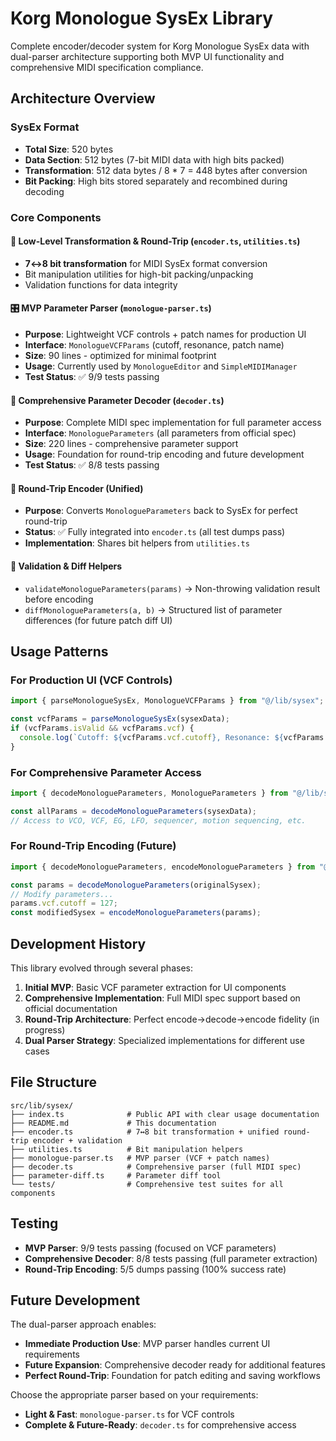 # Korg Monologue SysEx Library

Complete encoder/decoder system for Korg Monologue SysEx data with dual-parser architecture supporting both MVP UI functionality and comprehensive MIDI specification compliance.

## Architecture Overview

### SysEx Format

- **Total Size**: 520 bytes
- **Data Section**: 512 bytes (7-bit MIDI data with high bits packed)
- **Transformation**: 512 data bytes / 8 \* 7 = 448 bytes after conversion
- **Bit Packing**: High bits stored separately and recombined during decoding

### Core Components

#### 🔧 Low-Level Transformation & Round-Trip (`encoder.ts`, `utilities.ts`)

- **7↔8 bit transformation** for MIDI SysEx format conversion
- Bit manipulation utilities for high-bit packing/unpacking
- Validation functions for data integrity

#### 🎛️ MVP Parameter Parser (`monologue-parser.ts`)

- **Purpose**: Lightweight VCF controls + patch names for production UI
- **Interface**: `MonologueVCFParams` (cutoff, resonance, patch name)
- **Size**: 90 lines - optimized for minimal footprint
- **Usage**: Currently used by `MonologueEditor` and `SimpleMIDIManager`
- **Test Status**: ✅ 9/9 tests passing

#### 🎹 Comprehensive Parameter Decoder (`decoder.ts`)

- **Purpose**: Complete MIDI spec implementation for full parameter access
- **Interface**: `MonologueParameters` (all parameters from official spec)
- **Size**: 220 lines - comprehensive parameter support
- **Usage**: Foundation for round-trip encoding and future development
- **Test Status**: ✅ 8/8 tests passing

#### 🔄 Round-Trip Encoder (Unified)

- **Purpose**: Converts `MonologueParameters` back to SysEx for perfect round-trip
- **Status**: ✅ Fully integrated into `encoder.ts` (all test dumps pass)
- **Implementation**: Shares bit helpers from `utilities.ts`

#### 🧪 Validation & Diff Helpers

- `validateMonologueParameters(params)` → Non-throwing validation result before encoding
- `diffMonologueParameters(a, b)` → Structured list of parameter differences (for future patch diff UI)

## Usage Patterns

### For Production UI (VCF Controls)

```typescript
import { parseMonologueSysEx, MonologueVCFParams } from "@/lib/sysex";

const vcfParams = parseMonologueSysEx(sysexData);
if (vcfParams.isValid && vcfParams.vcf) {
  console.log(`Cutoff: ${vcfParams.vcf.cutoff}, Resonance: ${vcfParams.vcf.resonance}`);
}
```

### For Comprehensive Parameter Access

```typescript
import { decodeMonologueParameters, MonologueParameters } from "@/lib/sysex";

const allParams = decodeMonologueParameters(sysexData);
// Access to VCO, VCF, EG, LFO, sequencer, motion sequencing, etc.
```

### For Round-Trip Encoding (Future)

```typescript
import { decodeMonologueParameters, encodeMonologueParameters } from "@/lib/sysex";

const params = decodeMonologueParameters(originalSysex);
// Modify parameters...
params.vcf.cutoff = 127;
const modifiedSysex = encodeMonologueParameters(params);
```

## Development History

This library evolved through several phases:

1. **Initial MVP**: Basic VCF parameter extraction for UI components
2. **Comprehensive Implementation**: Full MIDI spec support based on official documentation
3. **Round-Trip Architecture**: Perfect encode→decode→encode fidelity (in progress)
4. **Dual Parser Strategy**: Specialized implementations for different use cases

## File Structure

```
src/lib/sysex/
├── index.ts              # Public API with clear usage documentation
├── README.md             # This documentation
├── encoder.ts            # 7↔8 bit transformation + unified round-trip encoder + validation
├── utilities.ts          # Bit manipulation helpers
├── monologue-parser.ts   # MVP parser (VCF + patch names)
├── decoder.ts            # Comprehensive parser (full MIDI spec)
├── parameter-diff.ts     # Parameter diff tool
└── tests/                # Comprehensive test suites for all components
```

## Testing

- **MVP Parser**: 9/9 tests passing (focused on VCF parameters)
- **Comprehensive Decoder**: 8/8 tests passing (full parameter extraction)
- **Round-Trip Encoding**: 5/5 dumps passing (100% success rate)

## Future Development

The dual-parser approach enables:

- **Immediate Production Use**: MVP parser handles current UI requirements
- **Future Expansion**: Comprehensive decoder ready for additional features
- **Perfect Round-Trip**: Foundation for patch editing and saving workflows

Choose the appropriate parser based on your requirements:

- **Light & Fast**: `monologue-parser.ts` for VCF controls
- **Complete & Future-Ready**: `decoder.ts` for comprehensive access
